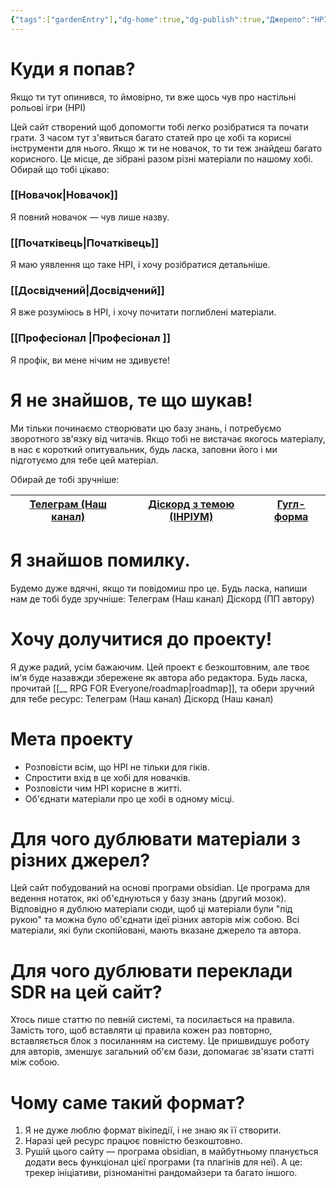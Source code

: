 ```yaml
---
{"tags":["gardenEntry"],"dg-home":true,"dg-publish":true,"Джерело":"НРІ для Кожного","Автор":"Leynar","Редактор":"Leynar","permalink":"/rpg-for-everyone/vitayu-tebe/","dgPassFrontmatter":true}
---
```


# Куди я попав?
Якщо ти тут опинився, то ймовірно, ти вже щось чув про настільні рольові ігри (НРІ)

Цей сайт створений щоб допомогти тобі легко розібратися та почати грати. З часом тут з'явиться багато статей про це хобі та корисні інструменти для нього.
Якщо ж ти не новачок, то ти теж знайдеш багато корисного. Це місце, де зібрані разом різні матеріали по нашому хобі.
Обирай що тобі цікаво:

### [[Новачок\|Новачок]]
Я повний новачок — чув лише назву.
###  [[Початківець\|Початківець]]
Я маю уявлення що таке НРІ, і хочу розібратися детальніше.
###  [[Досвідчений\|Досвідчений]]
Я вже розуміюсь в НРІ, і хочу почитати поглиблені матеріали.
###  [[Професіонал \|Професіонал ]]
Я профік, ви мене нічим не здивуєте!

# Я не знайшов, те що шукав!
Ми тільки починаємо створювати цю базу знань, і потребуємо зворотного зв'язку від читачів. Якщо тобі не вистачає якогось матеріалу, в нас є короткий опитувальник, будь ласка, заповни його і ми підготуємо для тебе цей матеріал. 


Обирай де тобі зручніше: 

| [Телеграм (Наш канал)](https://t.me/role_play_game_com_ua) | [Діскорд з темою (ІНРІУМ)](https://discord.com/channels/974701965781139517/1373998945126191204) | [Гугл-форма](посилання) |
| -------------------- | ---------------- | ---------- |


# Я знайшов помилку.
Будемо дуже вдячні, якщо ти повідомиш про це. Будь ласка, напиши нам де тобі буде зручніше:
Телеграм (Наш канал)
Діскорд (ПП автору)

# Хочу долучитися до проекту!
Я дуже радий, усім бажаючим. Цей проект є безкоштовним, але твоє ім'я буде назавжди збережене як автора або редактора.
Будь ласка, прочитай [[__ RPG FOR Everyone/roadmap\|roadmap]], та обери зручний для тебе ресурс:
Телеграм (Наш канал)
Діскорд (Наш канал)

# Мета проекту
- Розповісти всім, що НРІ не тільки для гіків. 
- Спростити вхід в це хобі для новачків. 
- Розповісти чим НРІ корисне в житті.
- Об'єднати матеріали про це хобі в одному місці. 

# Для чого дублювати матеріали з різних джерел?
Цей сайт побудований на основі програми obsidian. Це програма для ведення нотаток, які об'єднуються у базу знань (другий мозок).
Відповідно я дублюю матеріали сюди, щоб ці матеріали були "під рукою" та можна було об'єднати ідеї різних авторів між собою.
Всі матеріали, які були скопійовані, мають вказане джерело та автора.

# Для чого дублювати переклади SDR на цей сайт?
Хтось пише статтю по певній системі, та посилається на правила. Замість того, щоб вставляти ці правила кожен раз повторно, вставляється блок з посиланням на систему. Це пришвидшує роботу для авторів, зменшує загальний об'єм бази, допомагає зв'язати статті між собою.

# Чому саме такий формат?
1. Я не дуже люблю формат вікіпедії, і не знаю як її створити.
2. Наразі цей ресурс працює повністю безкоштовно.
3. Рушій цього сайту — програма obsidian, в майбутньому планується додати весь функціонал цієї програми (та плагінів для неї). А це: трекер ініціативи, різноманітні рандомайзери та багато іншого.